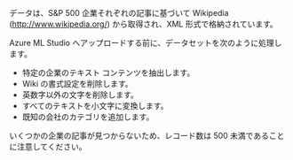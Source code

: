データは、S&P 500 企業それぞれの記事に基づいて Wikipedia (<a href="http://www.wikipedia.org/">http://www.wikipedia.org/</a>) から取得され、XML 形式で格納されています。<p> </p>Azure ML Studio へアップロードする前に、データセットを次のように処理します。<ul><li>特定の企業のテキスト コンテンツを抽出します。</li><li>Wiki の書式設定を削除します。</li><li>英数字以外の文字を削除します。</li><li>すべてのテキストを小文字に変換します。</li><li>既知の会社のカテゴリを追加します。</li></ul><p></p>いくつかの企業の記事が見つからないため、レコード数は 500 未満であることに注意してください。

<!---HONumber=July15_HO3-->